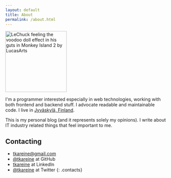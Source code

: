 ```yaml
---
layout: default
title: About
permalink: /about.html
---
```


<img class="inline-right avatar" src="http://www.gravatar.com/avatar/749196d7d478efeb58e982a64520ba94?s=192" alt="LeChuck feeling the voodoo doll effect in his guts in Monkey Island 2 by LucasArts" title="My avatar" width="192" height="192" />

I'm a programmer interested especially in web technologies, working with both frontend and backend stuff. I advocate readable and maintainable code. I live in [Jyväskylä, Finland][hometown].

This is my personal blog (and it represents solely my opinions). I write about IT industry related things that feel important to me.

## Contacting

- <a href="mailto:&#116;&#107;&#097;&#114;&#101;&#105;&#110;&#101;&#064;&#103;&#109;&#097;&#105;&#108;&#046;&#099;&#111;&#109;">&#116;&#107;&#097;&#114;&#101;&#105;&#110;&#101;&#064;&#103;&#109;&#097;&#105;&#108;&#046;&#099;&#111;&#109;</a>
- [@tkareine][github-tkareine] at GitHub
- [tkareine][linkedin-tkareine] at LinkedIn
- [@tkareine][twitter-tkareine] at Twitter
{: .contacts}

[hometown]: https://maps.google.com/maps?q=Jyv%C3%A4skyl%C3%A4,+Finland&hl=en&ie=UTF8&ll=62.247466,25.751953&spn=5.642609,20.786133&sll=37.0625,-95.677068&sspn=38.281301,83.144531&oq=jyv%C3%A4s&hnear=Jyv%C3%A4skyl%C3%A4,+Finland&t=m&z=6
[twitter-tkareine]: https://twitter.com/tkareine
[github-tkareine]: https://github.com/tkareine
[linkedin-tkareine]: https://www.linkedin.com/in/tkareine
